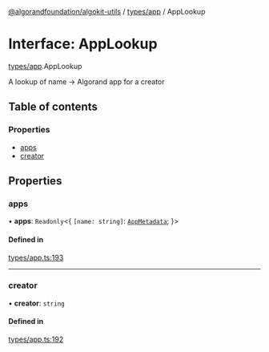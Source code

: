 [@algorandfoundation/algokit-utils](../README.md) / [types/app](../modules/types_app.md) / AppLookup

# Interface: AppLookup

[types/app](../modules/types_app.md).AppLookup

A lookup of name -> Algorand app for a creator

## Table of contents

### Properties

- [apps](types_app.AppLookup.md#apps)
- [creator](types_app.AppLookup.md#creator)

## Properties

### apps

• **apps**: `Readonly`<{ `[name: string]`: [`AppMetadata`](types_app.AppMetadata.md);  }\>

#### Defined in

[types/app.ts:193](https://github.com/algorandfoundation/algokit-utils-ts/blob/main/src/types/app.ts#L193)

___

### creator

• **creator**: `string`

#### Defined in

[types/app.ts:192](https://github.com/algorandfoundation/algokit-utils-ts/blob/main/src/types/app.ts#L192)
